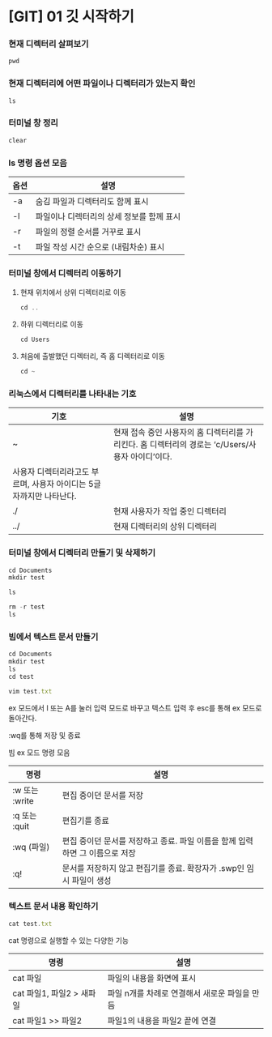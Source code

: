 # [GIT] 01 깃 시작하기

### 현재 디렉터리 살펴보기

```jsx
pwd
```

### 현재 디렉터리에 어떤 파일이나 디렉터리가 있는지 확인

```jsx
ls
```

### 터미널 창 정리

```jsx
clear
```

### ls 명령 옵션 모음

| 옵션 | 설명 |
| --- | --- |
| -a | 숨김 파일과 디렉터리도 함께 표시 |
| -l | 파일이나 디렉터리의 상세 정보를 함께 표시 |
| -r | 파일의 정렬 순서를 거꾸로 표시 |
| -t | 파일 작성 시간 순으로 (내림차순) 표시 |

### 터미널 창에서 디렉터리 이동하기

1. 현재 위치에서 상위 디렉터리로 이동
    
    ```jsx
    cd ..
    ```
    
2. 하위 디렉터리로 이동
    
    ```jsx
    cd Users
    ```
    
3. 처음에 출발했던 디렉터리, 즉 홈 디렉터리로 이동
    
    ```jsx
    cd ~
    ```
    

### 리눅스에서 디렉터리를 나타내는 기호

| 기호 | 설명 |
| --- | --- |
| ~ | 현재 접속 중인 사용자의 홈 디렉터리를 가리킨다. 홈 디렉터리의 경로는 ‘c/Users/사용자 아이디’이다. 
사용자 디렉터리라고도 부르며, 사용자 아이디는 5글자까지만 나타난다.  |
| ./ | 현재 사용자가 작업 중인 디렉터리 |
| ../ | 현재 디렉터리의 상위 디렉터리 |

### 터미널 창에서 디렉터리 만들기 및 삭제하기

```jsx
cd Documents
mkdir test
```

```jsx
ls
```

```jsx
rm -r test
ls
```

### 빔에서 텍스트 문서 만들기

```jsx
cd Documents
mkdir test
ls
cd test
```

```jsx
vim test.txt
```

ex 모드에서 I 또는 A를 눌러 입력 모드로 바꾸고 텍스트 입력 후 esc를 통해 ex 모드로 돌아간다.

:wq를 통해 저장 및 종료 

빔 ex 모드 명령 모음

| 명령 | 설명 |
| --- | --- |
| :w 또는 :write | 편집 중이던 문서를 저장 |
| :q 또는 :quit | 편집기를 종료 |
| :wq (파일) | 편집 중이던 문서를 저장하고 종료. 파일 이름을 함께 입력하면 그 이름으로 저장 |
| :q! | 문서를 저장하지 않고 편집기를 종료. 확장자가 .swp인 임시 파일이 생성 |

### 텍스트 문서 내용 확인하기

```jsx
cat test.txt
```

cat 명령으로 실행할 수 있는 다양한 기능

| 명령 | 설명 |
| --- | --- |
| cat 파일 | 파일의 내용을 화면에 표시 |
| cat 파일1, 파일2 > 새파일 | 파일 n개를 차례로 연결해서 새로운 파일을 만듬 |
| cat 파일1 >> 파일2 | 파일1의 내용을 파일2 끝에 연결 |
